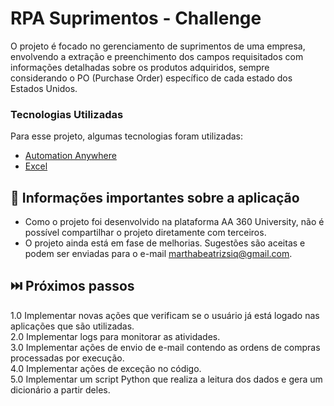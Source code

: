 # RPA Suprimentos - Challenge

O projeto é focado no gerenciamento de suprimentos de uma empresa, envolvendo a extração e preenchimento dos campos requisitados com informações detalhadas sobre os produtos adquiridos, sempre considerando o PO (Purchase Order) específico de cada estado dos Estados Unidos.

### Tecnologias Utilizadas

Para esse projeto, algumas tecnologias foram utilizadas:

* [Automation Anywhere](https://www.automationanywhere.com/)
* [Excel]()

## 📌 Informações importantes sobre a aplicação

* Como o projeto foi desenvolvido na plataforma AA 360 University, não é possível compartilhar o projeto diretamente com terceiros.
* O projeto ainda está em fase de melhorias. Sugestões são aceitas e podem ser enviadas para o e-mail marthabeatrizsiq@gmail.com.

## ⏭️ Próximos passos

1.0 Implementar novas ações que verificam se o usuário já está logado nas aplicações que são utilizadas. <br/>
2.0 Implementar logs para monitorar as atividades. <br/>
3.0 Implementar ações de envio de e-mail contendo as ordens de compras processadas por execução. <br/>
4.0 Implementar ações de exceção no código. <br/>
5.0 Implementar um script Python que realiza a leitura dos dados e gera um dicionário a partir deles.
